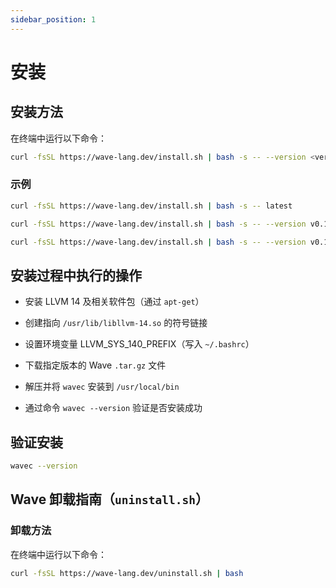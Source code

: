 ```yaml
---
sidebar_position: 1
---
```


# 安装

## 安装方法
在终端中运行以下命令：

```bash
curl -fsSL https://wave-lang.dev/install.sh | bash -s -- --version <version>
```

### 示例

```bash
curl -fsSL https://wave-lang.dev/install.sh | bash -s -- latest
```

```bash
curl -fsSL https://wave-lang.dev/install.sh | bash -s -- --version v0.1.3-pre-beta
```

```bash
curl -fsSL https://wave-lang.dev/install.sh | bash -s -- --version v0.1.3-pre-beta-nightly-2025-07-11
```

## 安装过程中执行的操作
- 安装 LLVM 14 及相关软件包（通过 `apt-get`）

- 创建指向 `/usr/lib/libllvm-14.so` 的符号链接

- 设置环境变量 LLVM_SYS_140_PREFIX（写入 `~/.bashrc`）

- 下载指定版本的 Wave `.tar.gz` 文件

- 解压并将 `wavec` 安装到 `/usr/local/bin`

- 通过命令 `wavec --version` 验证是否安装成功

## 验证安装

```bash
wavec --version
```

## Wave 卸载指南（`uninstall.sh`）
### 卸载方法
在终端中运行以下命令：

```bash
curl -fsSL https://wave-lang.dev/uninstall.sh | bash
```
